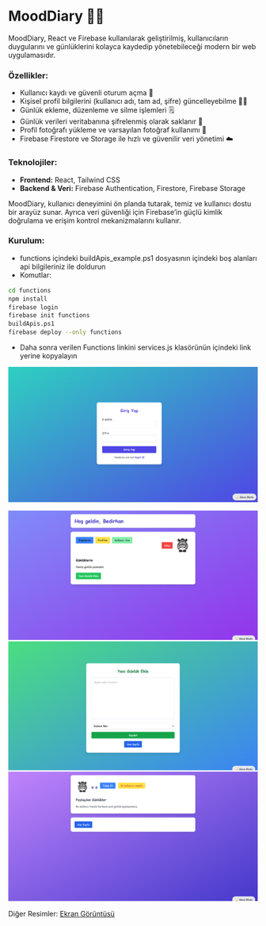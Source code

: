 # MoodDiary 📝✨

MoodDiary, React ve Firebase kullanılarak geliştirilmiş, kullanıcıların duygularını ve günlüklerini kolayca kaydedip yönetebileceği modern bir web uygulamasıdır.

### Özellikler:

* Kullanıcı kaydı ve güvenli oturum açma 🔐
* Kişisel profil bilgilerini (kullanıcı adı, tam ad, şifre) güncelleyebilme 🧑‍💻
* Günlük ekleme, düzenleme ve silme işlemleri 🗒️
* Günlük verileri veritabanına şifrelenmiş olarak saklanır 🔑
* Profil fotoğrafı yükleme ve varsayılan fotoğraf kullanımı 📸
* Firebase Firestore ve Storage ile hızlı ve güvenilir veri yönetimi ☁️

### Teknolojiler:

* **Frontend:** React, Tailwind CSS
* **Backend & Veri:** Firebase Authentication, Firestore, Firebase Storage

MoodDiary, kullanıcı deneyimini ön planda tutarak, temiz ve kullanıcı dostu bir arayüz sunar. Ayrıca veri güvenliği için Firebase’in güçlü kimlik doğrulama ve erişim kontrol mekanizmalarını kullanır.

### Kurulum:
* functions içindeki buildApis_example.ps1 dosyasının içindeki boş alanları api bilgileriniz ile doldurun
* Komutlar:
```bash
cd functions
npm install
firebase login
firebase init functions
buildApis.ps1
firebase deploy --only functions
```
* Daha sonra verilen Functions linkini services.js klasörünün içindeki link yerine kopyalayın

<img src="https://raw.githubusercontent.com/LunyMeow/MoodDiary/refs/heads/main/ScreenShots/2.png"></img>


<img src="https://raw.githubusercontent.com/LunyMeow/MoodDiary/refs/heads/main/ScreenShots/3.png"></img>
<img src="https://raw.githubusercontent.com/LunyMeow/MoodDiary/refs/heads/main/ScreenShots/4.png"></img>
<img src="https://raw.githubusercontent.com/LunyMeow/MoodDiary/refs/heads/main/ScreenShots/5.png"></img>


Diğer Resimler:
[Ekran Görüntüsü](ScreenShots/1.png)



